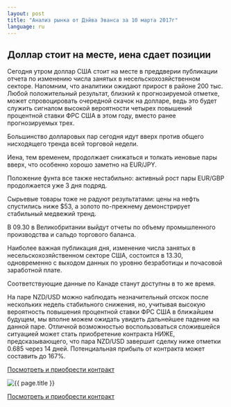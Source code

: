 ```yaml
---
layout: post
title: "Анализ рынка от Дэйва Эванса за 10 марта 2017г"
language: ru
---
```

## Доллар стоит на месте, иена сдает позиции

Сегодня утром доллар США стоит на месте в преддверии публикации отчета по изменению числа занятых в несельскохозяйственном секторе. Напомним, что аналитики ожидают прирост в районе 200 тыс. Любой положительный результат, близкий к прогнозируемой отметке, может спровоцировать очередной скачок на долларе, ведь это будет служить сигналом высокой вероятности четырех повышений процентной ставки ФРС США в этом году, вместо ранее прогнозируемых трех.

Большинство долларовых пар сегодня идут вверх против общего нисходящего тренда всей торговой недели.

Иена, тем временем, продолжает снижаться и толкать иеновые пары вверх, что особенно хорошо заметно на EUR/JPY.

Положение фунта все также нестабильно: активный рост пары EUR/GBP продолжается уже 3 дня подряд.

Сырьевые товары тоже не радуют результатами: цены на нефть спустились ниже $53, а золото по-прежнему демонстрирует стабильный медвежий тренд.


В 09.30 в Великобритании выйдут отчеты по объему промышленного производства и сальдо торгового баланса. 

Наиболее важная публикация дня, изменение числа занятых в несельскохозяйственном секторе США, состоится в 13.30, одновременно с выходом данных по уровню безработицы и почасовой заработной плате.

Соответствующие данные по Канаде станут доступны в то же время.

На паре NZD/USD можно наблюдать незначительный отскок после нескольких недель стабильного снижения, но, учитывая высокую вероятность повышения процентной ставки ФРС США в ближайшем будущем, мы вполне можем ожидать увидеть дальнейшее падение на данной паре.
Отличной возможностью воспользоваться сложившейся ситуацией может стать приобретение контракта НИЖЕ, предсказывающего, что пара NZD/USD завершит сделку ниже отметки 0.685 через 14 дней. Потенциальная прибыль от контракта может составить до 167%.



<a href="http://record.binary.com/_bivVDfg8lHux76XffYA0JmNd7ZgqdRLk/1/?market=forex&underlying=frxNZDUSD&formname=higherlower&duration_amount=14&duration_units=d&amount=10&amount_type=payout&expiry_type=duration&barrier=0.685&s=1&t=6JDq48PECKSbiwItPtea_Z0co5lt24DG" target="_blank">Посмотреть и приобрести контракт</a>

<img src="{{ site.url }}/images/ru-2017-10-mar.png" alt="{{ page.title }}"  title="{{ page.title }}">

<a href="%LINK%%?https://www.binary.com/d/trade.cgi?market=forex&underlying=frxNZDUSD&formname=higherlower&duration_amount=14&duration_units=d&amount=10&amount_type=payout&expiry_type=duration&barrier=0.685&s=1&t=6JDq48PECKSbiwItPtea_Z0co5lt24DG" target="_blank">Посмотреть и приобрести контракт</a>